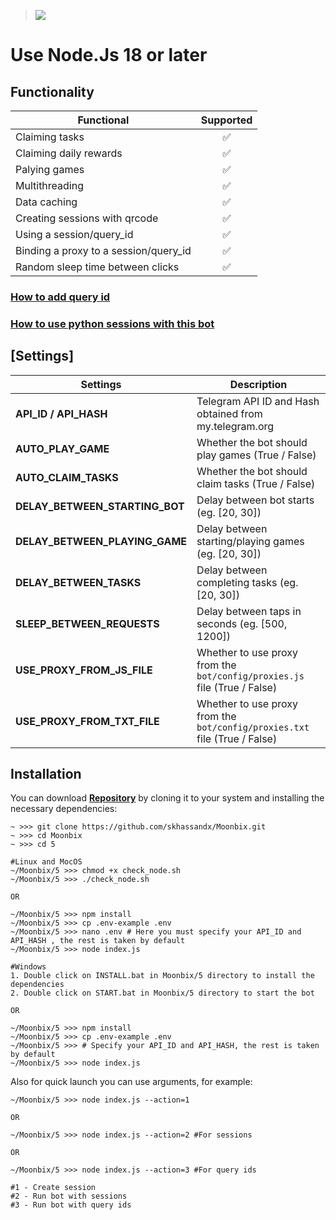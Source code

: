 > [<img src="https://img.shields.io/badge/Telegram-%40Me-orange">](https://t.me/roddyfred)

# Use Node.Js 18 or later

## Functionality

| Functional                            | Supported |
| ------------------------------------- | :-------: |
| Claiming tasks                        |    ✅     |
| Claiming daily rewards                |    ✅     |
| Palying games                         |    ✅     |
| Multithreading                        |    ✅     |
| Data caching                          |    ✅     |
| Creating sessions with qrcode         |    ✅     |
| Using a session/query_id              |    ✅     |
| Binding a proxy to a session/query_id |    ✅     |
| Random sleep time between clicks      |    ✅     |

### [How to add query id](https://github.com/Freddywhest/RockyRabbitBot/blob/main/AddQueryId.md)

### [How to use python sessions with this bot](https://github.com/Freddywhest/SessionConvertor)

## [Settings]

| Settings                       | Description                                                                |
| ------------------------------ | -------------------------------------------------------------------------- |
| **API_ID / API_HASH**          | Telegram API ID and Hash obtained from my.telegram.org                     |
| **AUTO_PLAY_GAME**             | Whether the bot should play games (True / False)                           |
| **AUTO_CLAIM_TASKS**           | Whether the bot should claim tasks (True / False)                          |
| **DELAY_BETWEEN_STARTING_BOT** | Delay between bot starts (eg. [20, 30])                                    |
| **DELAY_BETWEEN_PLAYING_GAME** | Delay between starting/playing games (eg. [20, 30])                        |
| **DELAY_BETWEEN_TASKS**        | Delay between completing tasks (eg. [20, 30])                              |
| **SLEEP_BETWEEN_REQUESTS**     | Delay between taps in seconds (eg. [500, 1200])                            |
| **USE_PROXY_FROM_JS_FILE**     | Whether to use proxy from the `bot/config/proxies.js` file (True / False)  |
| **USE_PROXY_FROM_TXT_FILE**    | Whether to use proxy from the `bot/config/proxies.txt` file (True / False) |

## Installation

You can download [**Repository**](https://github.com/skhassandx/Moonbix) by cloning it to your system and installing the necessary dependencies:

```shell
~ >>> git clone https://github.com/skhassandx/Moonbix.git
~ >>> cd Moonbix
~ >>> cd 5

#Linux and MocOS
~/Moonbix/5 >>> chmod +x check_node.sh
~/Moonbix/5 >>> ./check_node.sh

OR

~/Moonbix/5 >>> npm install
~/Moonbix/5 >>> cp .env-example .env
~/Moonbix/5 >>> nano .env # Here you must specify your API_ID and API_HASH , the rest is taken by default
~/Moonbix/5 >>> node index.js

#Windows
1. Double click on INSTALL.bat in Moonbix/5 directory to install the dependencies
2. Double click on START.bat in Moonbix/5 directory to start the bot

OR

~/Moonbix/5 >>> npm install
~/Moonbix/5 >>> cp .env-example .env
~/Moonbix/5 >>> # Specify your API_ID and API_HASH, the rest is taken by default
~/Moonbix/5 >>> node index.js
```

Also for quick launch you can use arguments, for example:

```shell
~/Moonbix/5 >>> node index.js --action=1

OR

~/Moonbix/5 >>> node index.js --action=2 #For sessions

OR

~/Moonbix/5 >>> node index.js --action=3 #For query ids

#1 - Create session
#2 - Run bot with sessions
#3 - Run bot with query ids
```
